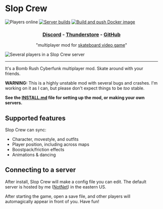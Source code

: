 # Slop Crew

![Players online](https://img.shields.io/badge/dynamic/json?url=https%3A%2F%2Fsloppers.club%2Fapi%2Fmetrics&query=%24.connections&label=players%20online) [![Server builds](https://github.com/SlopCrew/SlopCrew/actions/workflows/server-build.yml/badge.svg?branch=main)](https://github.com/SlopCrew/SlopCrew/actions/workflows/server-build.yml) [![Build and push Docker image](https://github.com/SlopCrew/SlopCrew/actions/workflows/docker-build.yml/badge.svg)](https://github.com/SlopCrew/SlopCrew/actions/workflows/docker-build.yml)

<h3 align="center">
  <a href="https://discord.gg/a2nVaZGGNz">Discord</a>
  - <a href="https://thunderstore.io/c/bomb-rush-cyberfunk/p/NotNet/SlopCrew/">Thunderstore</a>
  - <a href="https://github.com/NotNet/SlopCrew">GitHub</a>
</h3>

<p align="center">
  "multiplayer mod for <a href="https://store.steampowered.com/app/1353230/Bomb_Rush_Cyberfunk/">skateboard video game</a>"
</p>

![Several players in a Slop Crew server](https://namazu.photos/i/a7rb2n7s.png)

---


It's a Bomb Rush Cyberfunk multiplayer mod. Skate around with your friends.

**WARNING:** This is a highly unstable mod with several bugs and crashes. I'm working on it as I can, but please don't expect things to be *too* stable.

**See the [INSTALL.md](https://github.com/SlopCrew/SlopCrew/blob/main/INSTALL.md) file for setting up the mod, or making your own servers.**

## Supported features

Slop Crew can sync:

- Character, movestyle, and outfits
- Player position, including across maps
- Boostpack/friction effects
- Animations & dancing

## Connecting to a server

After install, Slop Crew will make a config file you can edit. The default server is hosted by me ([NotNet](https://n2.pm/)) in the eastern US.

After starting the game, open a save file, and other players will automagically appear in front of you. Have fun!
